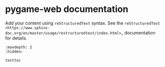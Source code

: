 # pygame-web documentation

Add your content using ``reStructuredText`` syntax. See the
`reStructuredText <https://www.sphinx-doc.org/en/master/usage/restructuredtext/index.html>`_
documentation for details.


```{toctree}
:maxdepth: 2
:hidden:

testtoc
```
